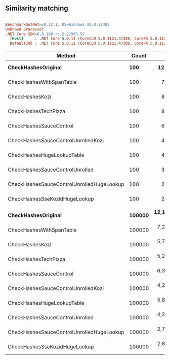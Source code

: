 ## Similarity matching

``` ini

BenchmarkDotNet=v0.12.1, OS=Windows 10.0.22483
Unknown processor
.NET Core SDK=6.0.100-rc.2.21505.57
  [Host]     : .NET Core 5.0.11 (CoreCLR 5.0.1121.47308, CoreFX 5.0.1121.47308), X64 RyuJIT
  DefaultJob : .NET Core 5.0.11 (CoreCLR 5.0.1121.47308, CoreFX 5.0.1121.47308), X64 RyuJIT


```
|                                    Method |  Count |          Mean |       Error |      StdDev | Ratio | RatioSD |
|------------------------------------------ |------- |--------------:|------------:|------------:|------:|--------:|
|                       **CheckHashesOriginal** |    **100** |     **12.228 μs** |   **0.2397 μs** |   **0.3802 μs** |  **1.00** |    **0.00** |
|                  CheckHashesWithSpanTable |    100 |      7.137 μs |   0.1397 μs |   0.2256 μs |  0.58 |    0.02 |
|                           CheckHashesKozi |    100 |      8.418 μs |   0.1673 μs |   0.4009 μs |  0.69 |    0.04 |
|                      CheckHashesTechPizza |    100 |      8.374 μs |   0.1652 μs |   0.3485 μs |  0.68 |    0.04 |
|                   CheckHashesSauceControl |    100 |      6.303 μs |   0.1223 μs |   0.1793 μs |  0.52 |    0.02 |
|       CheckHashesSauceControlUnrolledKozi |    100 |      4.097 μs |   0.0814 μs |   0.1489 μs |  0.34 |    0.01 |
|                CheckHashesHugeLookupTable |    100 |      4.619 μs |   0.0923 μs |   0.1688 μs |  0.38 |    0.02 |
|           CheckHashesSauceControlUnrolled |    100 |      3.995 μs |   0.0767 μs |   0.0913 μs |  0.33 |    0.01 |
| CheckHashesSauceControlUnrolledHugeLookup |    100 |      2.562 μs |   0.0501 μs |   0.0795 μs |  0.21 |    0.01 |
|             CheckHashesSseKozidHugeLookup |    100 |      2.700 μs |   0.0531 μs |   0.0568 μs |  0.22 |    0.01 |
|                                           |        |               |             |             |       |         |
|                       **CheckHashesOriginal** | **100000** | **12,187.126 μs** | **161.0630 μs** | **197.7998 μs** |  **1.00** |    **0.00** |
|                  CheckHashesWithSpanTable | 100000 |  7,232.068 μs | 102.4787 μs |  85.5743 μs |  0.59 |    0.02 |
|                           CheckHashesKozi | 100000 |  5,742.437 μs | 112.6618 μs | 120.5468 μs |  0.47 |    0.01 |
|                      CheckHashesTechPizza | 100000 |  5,245.122 μs | 103.0436 μs | 133.9858 μs |  0.43 |    0.01 |
|                   CheckHashesSauceControl | 100000 |  6,314.368 μs |  92.7801 μs | 130.0647 μs |  0.52 |    0.01 |
|       CheckHashesSauceControlUnrolledKozi | 100000 |  4,230.871 μs |  84.4058 μs | 185.2727 μs |  0.36 |    0.02 |
|                CheckHashesHugeLookupTable | 100000 |  5,877.909 μs | 115.7304 μs | 199.6292 μs |  0.48 |    0.02 |
|           CheckHashesSauceControlUnrolled | 100000 |  4,272.894 μs |  84.6680 μs | 129.2970 μs |  0.35 |    0.01 |
| CheckHashesSauceControlUnrolledHugeLookup | 100000 |  2,734.082 μs |  54.4119 μs |  90.9101 μs |  0.22 |    0.01 |
|             CheckHashesSseKozidHugeLookup | 100000 |  2,881.480 μs |  55.7429 μs |  74.4152 μs |  0.24 |    0.01 |
